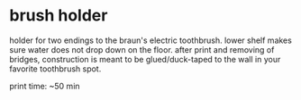 brush holder
===

holder for two endings to the braun's electric toothbrush. lower shelf makes sure
water does not drop down on the floor. after print and removing of bridges, construction
is meant to be glued/duck-taped to the wall in your favorite toothbrush spot.

print time: ~50 min
